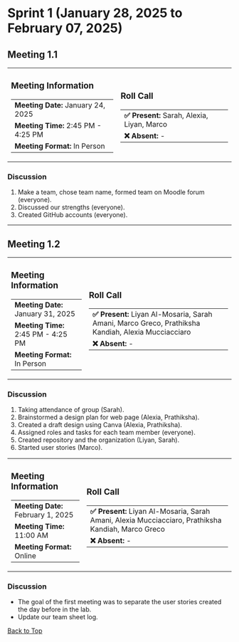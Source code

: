 # Sprint 1 (January 28, 2025 to February 07, 2025)

## Meeting 1.1

<table>
  <tr>
    <td>

### Meeting Information
<table>
  <tr>
    <td><strong>Meeting Date:</strong> January 24, 2025</td>
  </tr>
  <tr>
    <td><strong>Meeting Time:</strong> 2:45 PM - 4:25 PM</td>
  </tr>
  <tr>
    <td><strong>Meeting Format:</strong> In Person</td>
  </tr>
</table>

  </td>
  <td>

### Roll Call
<table>
  <tr>
    <td><strong>✅ Present:</strong> Sarah, Alexia, Liyan, Marco</td>
  </tr>
  <tr>
    <td><strong>❌ Absent:</strong> -</td>
  </tr>
</table>

  </td>
  </tr>
</table>

### Discussion
1. Make a team, chose team name, formed team on Moodle forum (everyone).
2. Discussed our strengths (everyone).
3. Created GitHub accounts (everyone).

---

## Meeting 1.2

<table>
  <tr>
    <td>

### Meeting Information
<table>
  <tr>
    <td><strong>Meeting Date:</strong> January 31, 2025</td>
  </tr>
  <tr>
    <td><strong>Meeting Time:</strong> 2:45 PM - 4:25 PM</td>
  </tr>
  <tr>
    <td><strong>Meeting Format:</strong> In Person</td>
  </tr>
</table>

  </td>
  <td>

### Roll Call
<table>
  <tr>
    <td><strong>✅ Present:</strong> Liyan Al-Mosaria, Sarah Amani, Marco Greco, Prathiksha Kandiah, Alexia Mucciacciaro</td>
  </tr>
  <tr>
    <td><strong>❌ Absent:</strong> -</td>
  </tr>
</table>

  </td>
  </tr>
</table>

### Discussion
1. Taking attendance of group (Sarah).
2. Brainstormed a design plan for web page (Alexia, Prathiksha).
3. Created a draft design using Canva (Alexia, Prathiksha).
4. Assigned roles and tasks for each team member (everyone).
5. Created repository and the organization (Liyan, Sarah).
6. Started user stories (Marco).


<table>
  <tr>
    <td>

### Meeting Information
<table>
  <tr>
    <td><strong>Meeting Date:</strong> February 1, 2025</td>
  </tr>
  <tr>
    <td><strong>Meeting Time:</strong> 11:00 AM</td>
  </tr>
  <tr>
    <td><strong>Meeting Format:</strong> Online</td>
  </tr>
</table>

  </td>
  <td>

### Roll Call
<table>
  <tr>
    <td><strong>✅ Present:</strong> Liyan Al-Mosaria, Sarah Amani, Alexia Mucciacciaro, Prathiksha Kandiah, Marco Greco</td>
  </tr>
  <tr>
    <td><strong>❌ Absent:</strong> -</td>
  </tr>
</table>

  </td>
  </tr>
</table>

### Discussion
- The goal of the first meeting was to separate the user stories created the day before in the lab.
- Update our team sheet log.



[Back to Top](#sprint-1-january-28-2025-to-february-07-2025)

